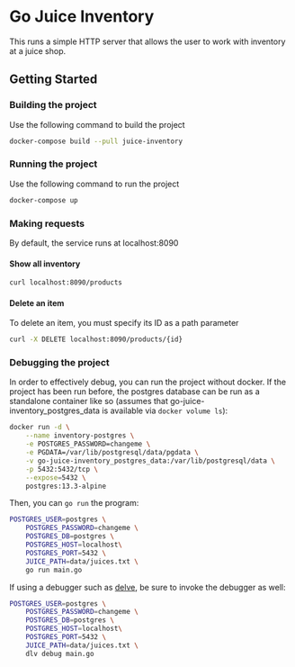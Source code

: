# Go Juice Inventory

This runs a simple HTTP server that allows the user to work with inventory at a juice shop.

## Getting Started

### Building the project
Use the following command to build the project
```bash
docker-compose build --pull juice-inventory
```

### Running the project
Use the following command to run the project
```bash
docker-compose up
```

### Making requests
By default, the service runs at localhost:8090

#### Show all inventory
```bash
curl localhost:8090/products
```

#### Delete an item
To delete an item, you must specify its ID as a path parameter
```bash
curl -X DELETE localhost:8090/products/{id}
```

### Debugging the project
In order to effectively debug, you can run the project without docker. If the project has been run before, the postgres
database can be run as a standalone container like so (assumes that go-juice-inventory_postgres_data is available
via `docker volume ls`):
```bash
docker run -d \
    --name inventory-postgres \
    -e POSTGRES_PASSWORD=changeme \
    -e PGDATA=/var/lib/postgresql/data/pgdata \
    -v go-juice-inventory_postgres_data:/var/lib/postgresql/data \
    -p 5432:5432/tcp \
    --expose=5432 \
    postgres:13.3-alpine
```

Then, you can `go run` the program:
```bash
POSTGRES_USER=postgres \
    POSTGRES_PASSWORD=changeme \
    POSTGRES_DB=postgres \
    POSTGRES_HOST=localhost\
    POSTGRES_PORT=5432 \
    JUICE_PATH=data/juices.txt \
    go run main.go
```
If using a debugger such as [delve](https://github.com/go-delve/delve), be sure to invoke the debugger as well:
```bash
POSTGRES_USER=postgres \
    POSTGRES_PASSWORD=changeme \
    POSTGRES_DB=postgres \
    POSTGRES_HOST=localhost\
    POSTGRES_PORT=5432 \
    JUICE_PATH=data/juices.txt \
    dlv debug main.go
```
